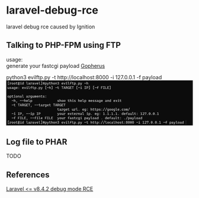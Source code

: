 # laravel-debug-rce
laravel debug rce caused by Ignition  

## Talking to PHP-FPM using FTP
usage:   
generate your fastcgi payload [Gopherus](https://github.com/tarunkant/Gopherus/blob/master/scripts/FastCGI.py)  

python3 evilftp.py -t http://localhost:8000 -i 127.0.0.1 -f payload  
![](./resource/usage1.png)  


## Log file to PHAR
TODO

## References
[Laravel <= v8.4.2 debug mode RCE](https://www.ambionics.io/blog/laravel-debug-rce)
